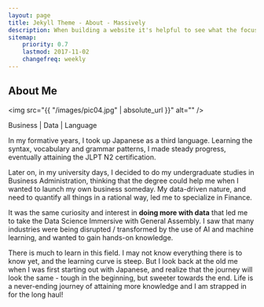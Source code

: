 ```yaml
---
layout: page
title: Jekyll Theme - About - Massively
description: When building a website it's helpful to see what the focus of your site is. This page is an example of how to show a website's focus.
sitemap:
    priority: 0.7
    lastmod: 2017-11-02
    changefreq: weekly
---
```

## About Me

<span class="image left"><img src="{{ "/images/pic04.jpg" | absolute_url }}" alt="" /></span>

Business | Data | Language

In my formative years, I took up Japanese as a third language. Learning the syntax, vocabulary and grammar patterns, I made steady progress, eventually attaining the JLPT N2 certification. 

Later on, in my university days, I decided to do my undergraduate studies in Business Administration, thinking that the degree could help me when I wanted to launch my own business someday. My data-driven nature, and need to quantify all things in a rational way, led me to specialize in Finance. 

It was the same curiosity and interest in **doing more with data** that led me to take the Data Science Immersive with General Assembly. I saw that many industries were being disrupted / transformed by the use of AI and machine learning, and wanted to gain hands-on knowledge. 

There is much to learn in this field. I may not know everything there is to know yet, and the learning curve is steep. But I look back at the old me when I was first starting out with Japanese, and realize that the journey will look the same - tough in the beginning, but sweeter towards the end. Life is a never-ending journey of attaining more knowledge and I am strapped in for the long haul!

